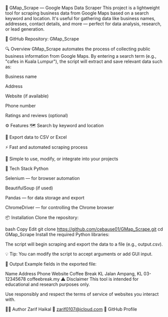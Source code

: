 📍 GMap_Scrape — Google Maps Data Scraper
This project is a lightweight tool for scraping business data from Google Maps based on a search keyword and location. It's useful for gathering data like business names, addresses, contact details, and more — perfect for data analysis, research, or lead generation.

🔗 GitHub Repository: GMap_Scrape

🔍 Overview
GMap_Scrape automates the process of collecting public business information from Google Maps. By entering a search term (e.g., "cafes in Kuala Lumpur"), the script will extract and save relevant data such as:

Business name

Address

Website (if available)

Phone number

Ratings and reviews (optional)

⚙️ Features
🗺️ Search by keyword and location

💾 Export data to CSV or Excel

⚡ Fast and automated scraping process

🧠 Simple to use, modify, or integrate into your projects

🧰 Tech Stack
Python

Selenium — for browser automation

BeautifulSoup (if used)

Pandas — for data storage and export

ChromeDriver — for controlling the Chrome browser

📦 Installation
Clone the repository:

bash
Copy
Edit
git clone https://github.com/cebause01/GMap_Scrape.git
cd GMap_Scrape
Install the required Python libraries:


The script will begin scraping and export the data to a file (e.g., output.csv).

💡 Tip: You can modify the script to accept arguments or add GUI input.

📁 Output
Example fields in the exported file:


Name	Address	Phone	Website
Coffee Break KL	Jalan Ampang, KL	03-12345678	coffeebreak.my
⚠️ Disclaimer
This tool is intended for educational and research purposes only.

Use responsibly and respect the terms of service of websites you interact with.

👨‍💻 Author
Zarif Haikal
📧 zarif0107@icloud.com
💼 GitHub Profile
